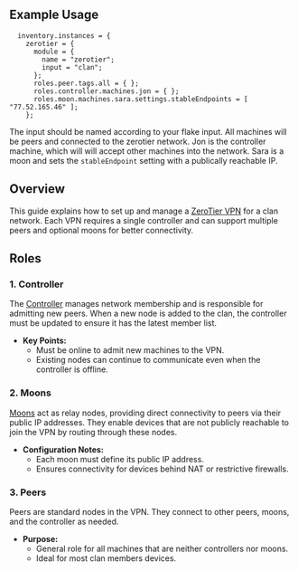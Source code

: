 ## Example Usage

```
  inventory.instances = {
    zerotier = {
      module = {
        name = "zerotier";
        input = "clan";
      };
      roles.peer.tags.all = { };
      roles.controller.machines.jon = { };
      roles.moon.machines.sara.settings.stableEndpoints = [ "77.52.165.46" ];
    };
```

The input should be named according to your flake input.
All machines will be peers and connected to the zerotier network.
Jon is the controller machine, which will will accept other machines into the network.
Sara is a moon and sets the `stableEndpoint` setting with a publically reachable IP.


## Overview

This guide explains how to set up and manage a [ZeroTier VPN](https://zerotier.com) for a clan network. Each VPN requires a single controller and can support multiple peers and optional moons for better connectivity.

## Roles

### 1. Controller

The [Controller](https://docs.zerotier.com/controller/) manages network membership and is responsible for admitting new peers.
When a new node is added to the clan, the controller must be updated to ensure it has the latest member list.

- **Key Points:**
  - Must be online to admit new machines to the VPN.
  - Existing nodes can continue to communicate even when the controller is offline.

### 2. Moons

[Moons](https://docs.zerotier.com/roots) act as relay nodes,
providing direct connectivity to peers via their public IP addresses.
They enable devices that are not publicly reachable to join the VPN by routing through these nodes.

- **Configuration Notes:**
  - Each moon must define its public IP address.
  - Ensures connectivity for devices behind NAT or restrictive firewalls.

### 3. Peers

Peers are standard nodes in the VPN.
They connect to other peers, moons, and the controller as needed.

- **Purpose:**
  - General role for all machines that are neither controllers nor moons.
  - Ideal for most clan members devices.

